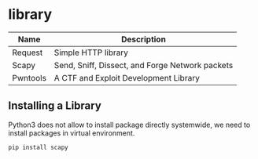 # library
|Name|Description|
|---|---|
|Request|Simple HTTP library|
|Scapy|Send, Sniff, Dissect, and Forge Network packets|
|Pwntools|A CTF and Exploit Development Library|

## Installing a Library
Python3 does not allow to install package directly systemwide, we need to install packages in virtual environment.
```bash
pip install scapy
```
